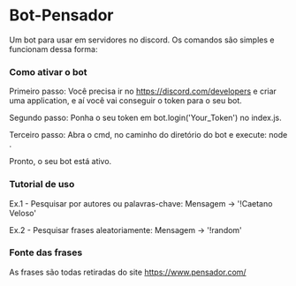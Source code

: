 # Bot-Pensador

Um bot para usar em servidores no discord. Os comandos são simples e funcionam dessa forma:

### Como ativar o bot

Primeiro passo: Você precisa ir no https://discord.com/developers e criar uma application, e aí você vai conseguir o token para o seu bot.

Segundo passo: Ponha o seu token em bot.login('Your_Token') no index.js.

Terceiro passo: Abra o cmd, no caminho do diretório do bot e execute:
node .

Pronto, o seu bot está ativo.

### Tutorial de uso
Ex.1 - Pesquisar por autores ou palavras-chave:
Mensagem -> '!Caetano Veloso'

Ex.2 - Pesquisar frases aleatoriamente:
Mensagem -> '!random'

### Fonte das frases
As frases são todas retiradas do site https://www.pensador.com/
